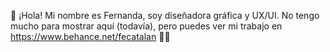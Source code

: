 🌱 ¡Hola! Mi nombre es Fernanda, soy diseñadora gráfica y UX/UI. 
No tengo mucho para mostrar aquí (todavía), 
pero puedes ver mi trabajo en https://www.behance.net/fecatalan 👩‍💻
